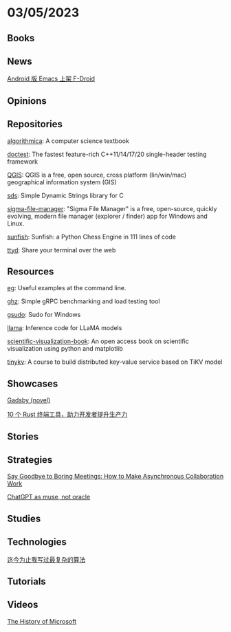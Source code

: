 # 03/05/2023

## Books

## News
[Android 版 Emacs 上架 F-Droid](https://www.oschina.net/news/230099/emacs-for-android)

## Opinions

## Repositories
[algorithmica](https://github.com/algorithmica-org/algorithmica): A computer science textbook

[doctest](https://github.com/doctest/doctest): The fastest feature-rich C++11/14/17/20 single-header testing framework

[QGIS](https://github.com/qgis/QGIS): QGIS is a free, open source, cross platform (lin/win/mac) geographical information system (GIS)

[sds](https://github.com/antirez/sds): Simple Dynamic Strings library for C

[sigma-file-manager](https://github.com/aleksey-hoffman/sigma-file-manager): "Sigma File Manager" is a free, open-source, quickly evolving, modern file manager (explorer / finder) app for Windows and Linux.

[sunfish](https://github.com/thomasahle/sunfish): Sunfish: a Python Chess Engine in 111 lines of code

[ttyd](https://github.com/tsl0922/ttyd): Share your terminal over the web

## Resources
[eg](https://github.com/srsudar/eg): Useful examples at the command line.

[ghz](https://github.com/bojand/ghz): Simple gRPC benchmarking and load testing tool

[gsudo](https://github.com/gerardog/gsudo): Sudo for Windows

[llama](https://github.com/facebookresearch/llama): Inference code for LLaMA models

[scientific-visualization-book](https://github.com/rougier/scientific-visualization-book): An open access book on scientific visualization using python and matplotlib

[tinykv](https://github.com/talent-plan/tinykv): A course to build distributed key-value service based on TiKV model

## Showcases
[Gadsby (novel)](https://en.wikipedia.org/wiki/Gadsby_(novel))

[10 个 Rust 终端工具，助力开发者提升生产力](https://www.oschina.net/project/awesome?columnId=46)

## Stories

## Strategies
[Say Goodbye to Boring Meetings: How to Make Asynchronous Collaboration Work](https://paperform.co/blog/how-to-run-a-successful-async-meeting/)

[ChatGPT as muse, not oracle](https://www.geoffreylitt.com/2023/02/26/llm-as-muse-not-oracle.html)

## Studies

## Technologies
[迄今为止我写过最复杂的算法](https://juejin.cn/post/7203734711779196986)

## Tutorials

## Videos
[The History of Microsoft](https://learn.microsoft.com/en-us/shows/history/)
